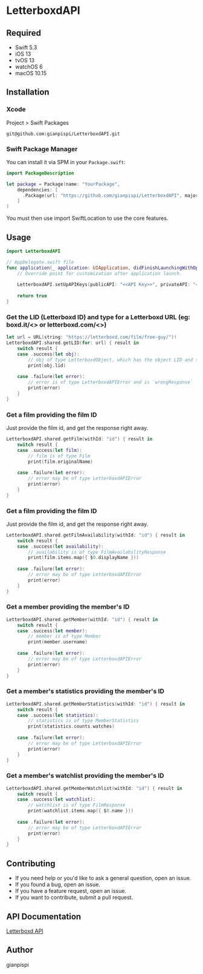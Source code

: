 # LetterboxdAPI

## Required
- Swift 5.3
- iOS 13
- tvOS 13
- watchOS 6
- macOS 10.15


## Installation

### Xcode
Project > Swift Packages

```
git@github.com:gianpispi/LetterboxdAPI.git
```

### Swift Package Manager
You can install it via SPM in your `Package.swift`:

``` swift
import PackageDescription

let package = Package(name: "YourPackage",
    dependencies: [
      .Package(url: "https://github.com/gianpispi/LetterboxdAPI", majorVersion: 0),
    ]
)
```
You must then use import SwiftLocation to use the core features.


## Usage
``` swift
import LetterboxdAPI

// AppDelegate.swift file
func application(_ application: UIApplication, didFinishLaunchingWithOptions launchOptions: [UIApplication.LaunchOptionsKey: Any]?) -> Bool {
    // Override point for customization after application launch.
    
    LetterboxdAPI.setUpAPIKeys(publicAPI: "<<API Key>>", privateAPI: "<<API Secret>>")
    
    return true
}
```

### Get the LID (Letterboxd ID) and type for a Letterboxd URL (eg: boxd.it/<<ID>> or letterboxd.com/<<something>>)
``` swift
let url = URL(string: "https://letterboxd.com/film/free-guy/")!
LetterboxdAPI.shared.getLID(for: url) { result in
    switch result {
    case .success(let obj):
        // obj of type LetterboxdObject, which has the object LID and the  object type (LetterboxdType)
        print(obj.lid)
        
    case .failure(let error):
        // error is of type LetterboxdAPIError and is `wrongResponse`
        print(error)
    }
}
```

### Get a film providing the film ID
Just provide the film id, and get the response right away.
``` swift
LetterboxdAPI.shared.getFilm(withId: "id") { result in
    switch result {
    case .success(let film):
        // film is of type Film
        print(film.originalName)
        
    case .failure(let error):
        // error may be of type LetterboxdAPIError
        print(error)
    }
}
```

### Get a film providing the film ID
Just provide the film id, and get the response right away.
``` swift
LetterboxdAPI.shared.getFilmAvailability(withId: "id") { result in
    switch result {
    case .success(let availability):
        // availability is of type FilmAvailabilityResponse
        print(film.items.map({ $0.displayName }))
        
    case .failure(let error):
        // error may be of type LetterboxdAPIError
        print(error)
    }
}
```

### Get a member providing the member's ID
``` swift
LetterboxdAPI.shared.getMember(withId: "id") { result in
    switch result {
    case .success(let member):
        // member is of type Member
        print(member.username)
        
    case .failure(let error):
        // error may be of type LetterboxdAPIError
        print(error)
    }
}
```

### Get a member's statistics providing the member's ID
``` swift
LetterboxdAPI.shared.getMemberStatistics(withId: "id") { result in
    switch result {
    case .success(let statistics):
        // statistics is of type MemberStatistics
        print(statistics.counts.watches)
        
    case .failure(let error):
        // error may be of type LetterboxdAPIError
        print(error)
    }
}
```
### Get a member's watchlist providing the member's ID
``` swift
LetterboxdAPI.shared.getMemberWatchlist(withId: "id") { result in
    switch result {
    case .success(let watchlist):
        // watchlist is of type FilmResponse
        print(watchlist.items.map({ $0.name }))
        
    case .failure(let error):
        // error may be of type LetterboxdAPIError
        print(error)
    }
}
```

## Contributing

- If you need help or you'd like to ask a general question, open an issue.
- If you found a bug, open an issue.
- If you have a feature request, open an issue.
- If you want to contribute, submit a pull request.


## API Documentation
[Letterboxd API](https://api-docs.letterboxd.com)


## Author
gianpispi
